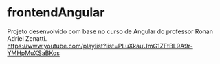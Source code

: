 # frontendAngular
Projeto desenvolvido com base no curso de Angular do professor Ronan Adriel Zenatti.
<br>
https://www.youtube.com/playlist?list=PLuXkauUmG1ZFtBL9A9r-YMHpMuXSaBKos
